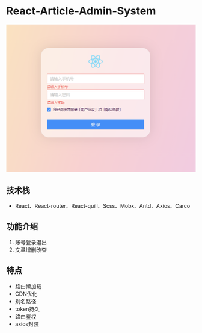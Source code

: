 # React-Article-Admin-System

<img src = 'src\assets\preview.png'>

## 技术栈
- React、React-router、React-quill、Scss、Mobx、Antd、Axios、Carco
## 功能介绍
1.  账号登录退出
2.  文章增删改查

## 特点
- 路由懒加载
- CDN优化
- 别名路径
- token持久
- 路由鉴权
- axios封装



